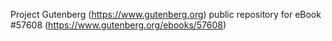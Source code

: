 Project Gutenberg (https://www.gutenberg.org) public repository for
eBook #57608 (https://www.gutenberg.org/ebooks/57608)
